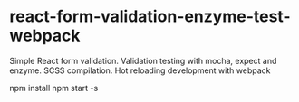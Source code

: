 # react-form-validation-enzyme-test-webpack
Simple React form validation.  Validation testing with mocha, expect and enzyme.  SCSS compilation.  Hot reloading development with webpack

npm install
npm start -s
